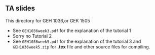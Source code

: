 ## TA slides
This directory for GEH 1036,or GEK 1505

* See ```GEH1036week3.pdf``` for the explanation of the tutorial  1
* Sorry no Tutorial 2
* See ```GEH1036week5.pdf``` for the explanation of the tutorial  3 and ```GEH1036week5.zip``` for __.tex__ file and other source files for compiling. 
